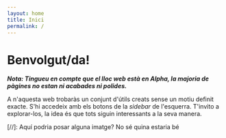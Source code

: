 ```yaml
---
layout: home
title: Inici
permalink: /
---
```


# Benvolgut/da!

_**Nota: Tingueu en compte que el lloc web està en Alpha, la majoria de pàgines no estan ni acabades ni polides.**_

A n'aquesta web trobaràs un conjunt d'útils creats sense un motiu definit exacte.
S'hi accedeix amb els botons de la _sidebar_ de l'esquerra. T'invito a explorar-los, la idea és que tots siguin interessants a la seva manera.


[//]: Aquí podria posar alguna imatge? No sé quina estaria bé
